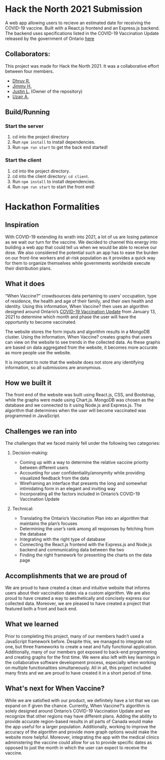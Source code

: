 # Hack the North 2021 Submission

A web app allowing users to recieve an estimated date for receiving the COVID-19 vaccine. Built with a React.js frontend and an Express.js backend. The backend uses specifications listed in the COVID-19 Vaccination Update released by the government of Ontario [here](https://files.ontario.ca/moh-covid-19-vaccine-technical-briefing-en-january-13-2021-2021-01-13.pdf)

## Collaborators:
This project was made for Hack the North 2021. It was a collaborative effort between four members. 

- [Dhruv R.](https://github.com/Pop0097)
- [Jimmy H.](https://github.com/huynhj02)
- [Justin L.](https://github.com/leungjch) (Owner of the repository)
- [Uzair A.](https://github.com/Uzair5162)

## Build/Running

### Start the server
1. cd into the project directory
2. Run `npm install` to install dependencies.
3. Run `npm run start` to get the back end started!

### Start the client
1. cd into the project directory.
2. cd into the client directory: `cd client`.
3. Run `npm install` to install dependencies.
4. Run `npm run start` to start the front end!

# Hackathon Formalities

## Inspiration

With COVID-19 extending its wrath into 2021, a lot of us are losing patience as we wait our turn for the vaccine. We decided to channel this energy into building a web app that could tell us when we would be able to receive our dose. We also considered the potential such an app has to ease the burden on our front-line workers and at-risk population as it provides a quick way for them to organize themselves while governments worldwide execute their distribution plans.

## What it does

“When Vaccine?” crowdsources data pertaining to users’ occupation, type of residence, the health and age of their family, and their own health and identity. Using this information, When Vaccine? then uses an algorithm designed around Ontario’s [COVID-19 Vaccination Update](https://files.ontario.ca/moh-covid-19-vaccine-technical-briefing-en-january-13-2021-2021-01-13.pdf) from January 13, 2021 to determine which month and phase the user will have the opportunity to become vaccinated. 

The website stores the form inputs and algorithm results in a MongoDB cluster. Using the information, When Vaccine? creates graphs that users can view on the website to see trends in the collected data. As these graphs are based on data aggregated from the website, it becomes more accurate as more people use the website.

It is important to note that the website does not store any identifying information, so all submissions are anonymous.

## How we built it

The front end of the website was built using React.js, CSS, and Bootstrap, while the graphs were made using Chart.js. MongoDB was chosen as the database and we connected to it using Node.js and Express.js. The algorithm that determines when the user will become vaccinated was programmed in JavaScript.

## Challenges we ran into

The challenges that we faced mainly fell under the following two categories:
1. Decision-making:
    - Coming up with a way to determine the relative vaccine priority between different users 
    - Accounting for user confidentiality/anonymity while providing visualized feedback from the data
    - Wireframing an interface that presents the long and somewhat intimidating form in an elegant and inviting way
    - Incorporating all the factors included in Ontario’s COVID-19 Vaccination Update

2. Technical:
    - Translating the Ontario’s Vaccination Plan into an algorithm that maintains the plan’s focuses
    - Determining the user’s rank among all responses by fetching from the database
    - Integrating with the right type of database
    - Connecting the React.js frontend with the Express.js and Node.js backend and communicating data between the two
    - Finding the right framework for presenting the charts on the data page

## Accomplishments that we are proud of

We are proud to have created a clean and intuitive website that informs users about their vaccination dates via a custom algorithm. We are also proud to have created a way to aesthetically and concisely express our collected data. Moreover, we are pleased to have created a project that featured both a front and back end. 

## What we learned

Prior to completing this project, many of our members hadn’t used a JavaScript framework before. Despite this, we managed to integrate not one, but three frameworks to create a neat and fully functional application. Additionally, many of our members got exposed to back-end programming and creating graphs for the first time. We were also left with key learnings in the collaborative software development process, especially when working on multiple functionalities simultaneously. All in all, this project included many firsts and we are proud to have created it in a short period of time.

## What's next for When Vaccine?

While we are satisfied with our product, we definitely have a lot that we can expand on if given the chance. Currently, When Vaccine?’s algorithm is solely designed around Ontario’s COVID-19 Vaccination Update and we recognize that other regions may have different plans. Adding the ability to provide accurate region-based results in all parts of Canada would make the app useful for a larger population. Additionally, working to improve the accuracy of the algorithm and provide more graph options would make the website more helpful. Moreover, integrating the app with the medical clinics administering the vaccine could allow for us to provide specific dates as opposed to just the month in which the user can expect to receive the vaccine.
